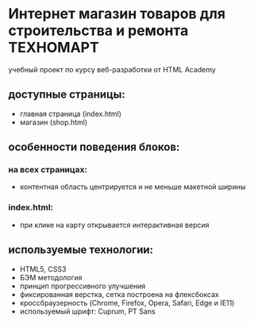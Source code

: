 # Интернет магазин товаров для строительства и ремонта ТЕХНОМАРТ
учебный проект по курсу веб-разработки от HTML Academy

## доступные страницы:
- главная страница (index.html)
- магазин (shop.html)

## особенности поведения блоков:

### на всех страницах:
- контентная область центрируется и не меньше макетной ширины

### index.html:
- при клике на карту открывается интерактивная версия

## используемые технологии:
- HTML5, CSS3
- БЭМ методология
- принцип прогрессивного улучшения
- фиксированная верстка, сетка построена на флексбоксах
- кроссбраузерность (Chrome, Firefox, Opera, Safari, Edge и IE11)
- используемый шрифт: Cuprum, PT Sans